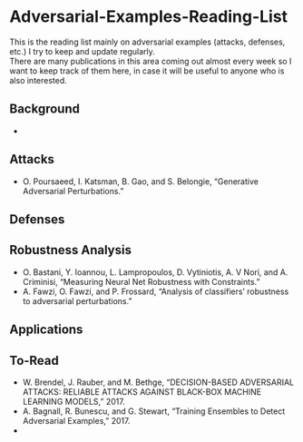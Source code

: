 # Adversarial-Examples-Reading-List
This is the reading list mainly on adversarial examples (attacks, defenses, etc.) I try to keep and update regularly.  
There are many publications in this area coming out almost every week so I want to keep track of them here, in case it will be useful to anyone who is also interested.

## Background
- 

## Attacks
- O. Poursaeed, I. Katsman, B. Gao, and S. Belongie, “Generative Adversarial Perturbations.”

## Defenses

## Robustness Analysis
- O. Bastani, Y. Ioannou, L. Lampropoulos, D. Vytiniotis, A. V Nori, and A. Criminisi, “Measuring Neural Net Robustness with Constraints.”
- A. Fawzi, O. Fawzi, and P. Frossard, “Analysis of classifiers’ robustness to adversarial perturbations.”

## Applications


## To-Read
- W. Brendel, J. Rauber, and M. Bethge, “DECISION-BASED ADVERSARIAL ATTACKS: RELIABLE ATTACKS AGAINST BLACK-BOX MACHINE LEARNING MODELS,” 2017.
- A. Bagnall, R. Bunescu, and G. Stewart, “Training Ensembles to Detect Adversarial Examples,” 2017.
- 
